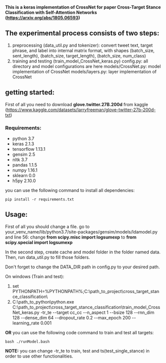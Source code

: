 **This is a keras implementation of CrossNet for paper Cross-Target Stance Classification with Self-Attention Networks (https://arxiv.org/abs/1805.06593)**

## The experimental process consists of two steps:

1.   preprocessing (data_util.py and tokenizer): convert tweet text, target phrase, and label into internal matrix format, with shapes (batch_size, sent_length), (batch_size, target_length), (batch_size, num_class)
2.   training and testing (train_model_CrossNet_keras.py)
  config.py: all directory and model configurations are here
  models/CrossNet.py: model implementation of CrossNet
  models/layers.py: layer implementation of CrossNet


## getting started:

First of all you need to download **glove.twitter.27B.200d** from kaggle (https://www.kaggle.com/datasets/larryfreeman/glove-twitter-27b-200d-txt)

### Requirements:
  * python 3.7
  * keras 2.1.3
  * tensorflow 1.13.1
  * gensim 2.5
  * nltk 3.7
  * pandas 1.1.5
  * numpy 1.16.1
  * sklearn 0.0
  * h5py 2.10.0

you can use the following command to install all dependencies:


```
pip install -r requirements.txt
```


## Usage:

First of all you should change a file. go to your_venv_name/lib/python3.7/site-packages/gensim/models/ldamodel.py and line 56:
change **from scipy.misc import logsumexp** to **from scipy.special import logsumexp**

In the second step, create cache and model folder in the folder named data. Then, run data_util.py to fill those folders.

Don't forget to change the DATA_DIR path in config.py to your desired path.

On windows (Train and test):


1.   set PYTHONPATH=%PYTHONPATH%;C:\path_to_project\cross_target_stance_classification\
2.   C:\path_to_python\python.exe C:\path_to_project\cross_target_stance_classification\train_model_CrossNet_keras.py -tr_te --target cc_cc --n_aspect 1 --bsize 128 --rnn_dim 128 --dense_dim 64 --dropout_rate 0.2 --max_epoch 200 --learning_rate 0.001

**OR** you can use the following code command to train and test all targets:

```
bash ./runModel.bash
```

**NOTE:** you can change -tr_te to train, test and ts(test_single_stance) in order to use other functionalities.
